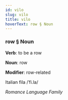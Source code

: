 ```yaml
---
id: vilo
slug: vilo
title: vilo
hoverText: row § Noun
---
```


### row § Noun

**Verb**: to be a row

**Noun**: row

**Modifier**: row-related

Italian fila /ˈfi.la/

*Romance Language Family*